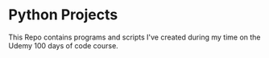 # Python Projects
This Repo contains programs and scripts I've created during my time on the Udemy 100 days of code course.


